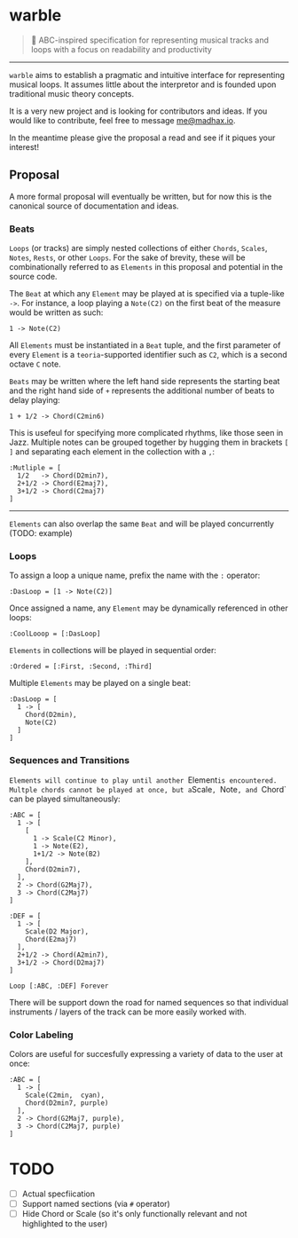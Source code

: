 # warble

> :musical_score: ABC-inspired specification for representing musical tracks and loops with a focus on readability and productivity

---

`warble` aims to establish a pragmatic and intuitive interface for representing musical loops. It assumes little about the interpretor and is founded upon traditional music theory concepts.

It is a very new project and is looking for contributors and ideas. If you would like to contribute, feel free to message me@madhax.io.

In the meantime please give the proposal a read and see if it piques your interest!

## Proposal

A more formal proposal will eventually be written, but for now this is the canonical source of documentation and ideas.

### Beats

`Loops` (or tracks) are simply nested collections of either `Chords`, `Scales`, `Notes`, `Rests`, or other `Loops`. For the sake of brevity, these will be combinationally referred to as `Elements` in this proposal and potential in the source code.

The `Beat` at which any `Element` may be played at is specified via a tuple-like `->`. For instance, a loop playing a `Note(C2)` on the first beat of the measure would be written as such:

```
1 -> Note(C2)
```

All `Elements` must be instantiated in a `Beat` tuple, and the first parameter of every `Element` is a `teoria`-supported identifier such as `C2`, which is a second octave `C` note.

`Beats` may be written where the left hand side represents the starting beat and the right hand side of `+` represents the additional number of beats to delay playing:

```
1 + 1/2 -> Chord(C2min6)
```

This is usefeul for specifying more complicated rhythms, like those seen in Jazz.
Multiple notes can be grouped together by hugging them in brackets `[ ]` and separating each element in the collection with a `,`:

```
:Mutliple = [
  1/2   -> Chord(D2min7),
  2+1/2 -> Chord(E2maj7),
  3+1/2 -> Chord(C2maj7)
]
```

---

`Elements` can also overlap the same `Beat` and will be played concurrently (TODO: example)

### Loops

To assign a loop a unique name, prefix the name with the `:` operator:

```
:DasLoop = [1 -> Note(C2)]
```

Once assigned a name, any `Element` may be dynamically referenced in other loops:

```
:CoolLooop = [:DasLoop]
```

`Elements` in collections will be played in sequential order:

```
:Ordered = [:First, :Second, :Third]
```

Multiple `Elements` may be played on a single beat:

```
:DasLoop = [
  1 -> [
    Chord(D2min),
    Note(C2)
  ]
]
```

### Sequences and Transitions

`Elements will continue to play until another `Element` is encountered. Multple chords cannot be played at once, but a `Scale`, `Note`, and `Chord` can be played simultaneously:

```
:ABC = [
  1 -> [
    [
      1 -> Scale(C2 Minor),
      1 -> Note(E2),
      1+1/2 -> Note(B2)
    ],
    Chord(D2min7),
  ],
  2 -> Chord(G2Maj7),
  3 -> Chord(C2Maj7)
]

:DEF = [
  1 -> [
    Scale(D2 Major),
    Chord(E2maj7)
  ],
  2+1/2 -> Chord(A2min7),
  3+1/2 -> Chord(D2maj7)
]

Loop [:ABC, :DEF] Forever
```

There will be support down the road for named sequences so that individual instruments / layers of the track can be more easily worked with.

### Color Labeling

Colors are useful for succesfully expressing a variety of data to the user at once:

```
:ABC = [
  1 -> [
    Scale(C2min,  cyan),
    Chord(D2min7, purple)
  ],
  2 -> Chord(G2Maj7, purple),
  3 -> Chord(C2Maj7, purple)
]
```

# TODO

 - [ ] Actual specfiication
 - [ ] Support named sections (via `#` operator)
 - [ ] Hide Chord or Scale (so it's only functionally relevant and not highlighted to the user)
